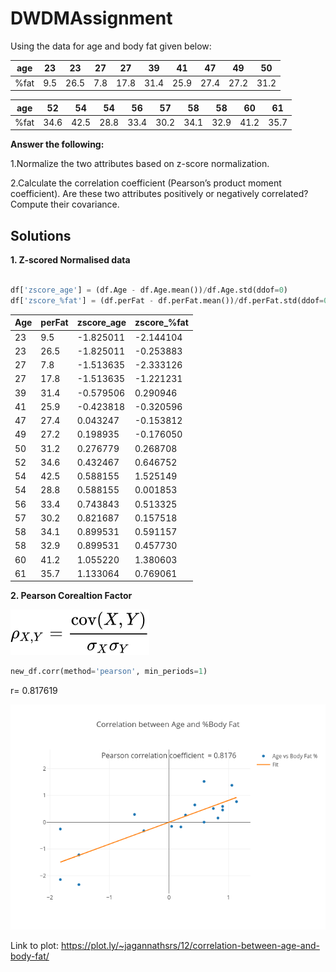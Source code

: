 # DWDMAssignment

Using the data for age and body fat given below:

 age | 23 | 23 | 27 | 27 | 39 | 41 | 47 | 49 | 50
 --- | -- | -- | -- | -- | -- | -- | -- | -- | -- 
%fat | 9.5 | 26.5 | 7.8 | 17.8 | 31.4 | 25.9 | 27.4 | 27.2 | 31.2

 age | 52 | 54 | 54 | 56 | 57 | 58 | 58 | 60 | 61
 --- | -- | -- | -- | -- | -- | -- | -- | -- | -- 
%fat | 34.6 | 42.5 | 28.8 | 33.4 | 30.2 | 34.1 | 32.9 | 41.2 | 35.7

**Answer the following:**

1.Normalize the two attributes based on z-score normalization.

2.Calculate the correlation coefficient (Pearson’s product moment coefficient). Are these two attributes positively or negatively correlated? Compute their covariance.

<h2> Solutions </h2>

**1. Z-scored Normalised data**

```python

df['zscore_age'] = (df.Age - df.Age.mean())/df.Age.std(ddof=0)
df['zscore_%fat'] = (df.perFat - df.perFat.mean())/df.perFat.std(ddof=0)

```

Age |	perFat |	zscore_age |	zscore_%fat
--- | ------ | ----------- | ------------ 
23 |	9.5 |	-1.825011 |	-2.144104
23 |	26.5 |	-1.825011 |	-0.253883
27 |	7.8 |	-1.513635 |	-2.333126
27 |	17.8 |	-1.513635 |	-1.221231
39 |	31.4 |	-0.579506 |	0.290946
41 |	25.9 |	-0.423818 |	-0.320596
47 |	27.4 |	0.043247 |	-0.153812
49 |	27.2 |	0.198935 |	-0.176050
50 |	31.2 |	0.276779 |	0.268708
52 |	34.6 |	0.432467 |	0.646752
54 |	42.5 |	0.588155 |	1.525149
54 |	28.8 |	0.588155 |	0.001853
56 |	33.4 |	0.743843 |	0.513325
57 |	30.2 |	0.821687 |	0.157518
58 |	34.1 |	0.899531 |	0.591157
58 |	32.9 |	0.899531 |	0.457730
60 |	41.2 |	1.055220 |	1.380603
61 |	35.7 |	1.133064 |	0.769061

**2. Pearson Corealtion Factor**


![Pearson Coefficent](https://github.com/Jagannath-Saragadam/DWDMAssignment/blob/master/pearson.svg)

```python
new_df.corr(method='pearson', min_periods=1)
```

r= 0.817619


![Scatter PLot](https://github.com/Jagannath-Saragadam/DWDMAssignment/blob/master/basic_line.png)

Link to plot:  https://plot.ly/~jagannathsrs/12/correlation-between-age-and-body-fat/
